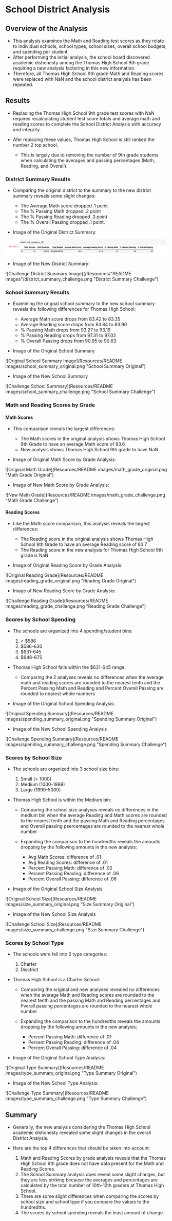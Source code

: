 # School District Analysis

## Overview of the Analysis

- This analysis examines the Math and Reading test scores as they relate to individual schools, school types, school sizes, overall school budgets, and spending per student.
- After performing the initial analysis, the school board discovered academic dishonesty among the Thomas High School 9th grade requiring a new analysis factoring in this new information. 
- Therefore, all Thomas High School 9th grade Math and Reading scores were replaced with NaN and the school district analysis has been repeated. 

## Results

- Replacing the Thomas High School 9th grade test scores with NaN requires recalculating student test score totals and average math and reading scores to complete the School District Analysis with accuracy and integrity. 

- Afer replacing these values, Thomas High School is still ranked the number 2 top school.
    - This is largely due to removing the number of 9th grade students when calculating the averages and passing percentages (Math, Reading, and Overall).

### District Summary Results

- Comparing the original district to the summary to the new district summary reveals some slight changes:
    - The Average Math score dropped .1 point
    - The % Passing Math dropped .2 point
    - The % Passing Reading dropped .3 point
    - The % Overall Passing dropped .1 point.

- Image of the Original District Summary:

![Original District Summary Image](Resources/README_images/district_summary_original.png)

- Image of the New District Summary:

![Challenge District Summary Image](/Resources/"README images"/district_summary_challenge.png "District Summary Challenge")

### School Summary Results

- Examining the orignal school summary to the new school summary reveals the following differences for Thomas High School:
    - Average Math score drops from 83.42 to 83.35
    - Average Reading score drops from 83.84 to 83.90
    - % Passing Math drops from 93.27 to 93.19
    - % Passing Reading drops from 97.31 to 97.02
    - % Overall Passing drops from 90.95 to 90.63

- Image of the Original School Summary

![Original School Summary Image](Resources/README images/school_summary_original.png "School Summary Original")

- Image of the New School Summary

![Challenge School Summary](Resources/README images/school_summary_challenge.png "School Summary Challenge")

### Math and Reading Scores by Grade

#### Math Scores
- This comparison reveals the largest differences:
    - The Math scores in the original analysis shows Thomas High School 9th Grade to have an average Math score of 83.6
    - New analysis shows Thomas High School 9th grade to have NaN

- Image of Original Math Score by Grade Analysis:

![Original Math Grade](Resources/README images/math_grade_original.png "Math Grade Original")

- Image of New Math Score by Grade Analysis:

![New Math Grade](Resources/README images/math_grade_challenge.png "Math Grade Challenge")

#### Reading Scores

- Like the Math score comparison, this analysis reveals the largest differences:
    - The Reading score in the original analysis shows Thomas High School 9th Grade to have an average Reading score of 83.7
    - The Reading score in the new analysis for Thomas High School 9th grade is NaN

- Image of Original Reading Score by Grade Analysis:

![Original Reading Grade](Resources/README images/reading_grade_original.png "Reading Grade Original")

- Image of New Reading Score by Grade Analysis:

![Challenge Reading Grade](Resources/README images/reading_grade_challenge.png "Reading Grade Challenge")

### Scores by School Spending

- The schools are organized into 4 spending/student bins:
    1. < $586
    2. $586-630
    3. $631-645
    4. $646-675

- Thomas High School falls within the $631-645 range:
    - Comparing the 2 analyses reveals no differences when the average math and reading scores are rounded to the nearest tenth and the Percent Passing Math and Reading and Percent Overall Passing are rounded to nearest whole numbers

- Image of the Original School Spending Analysis:

![Original Spending Summary](Resources/README images/spending_summary_original.png "Spending Summary Original")

- Image of the New School Spending Analysis

![Challenge Spending Summary](Resources/README images/spending_summary_challenge.png "Spending Summary Challenge")

### Scores by School Size

- The schools are organized into 3 school size bins:
    1. Small (< 1000)
    2. Medium (1000-1999)
    3. Large (1999-5000)

- Thomas High School is within the Medium bin:
    - Comparing the school size analyses reveals no differences in the medium bin when the average Reading and Math scores are rounded to the nearest tenth and the passing Math and Reading percentages and Overall passing psercentages are rounded to the nearest whole number

    - Expanding the comparison to the hundredths reveals the amounts dropping by the following amounts in the new analysis:
        - Avg Math Scores: difference of .01
        - Avg Reading Scores: difference of .01
        - Percent Passing Math: difference of .02
        - Percent Passing Reading: difference of .06
        - Percent Overall Passing: difference of .06

- Image of the Original School Size Analysis

![Original School Size](Resources/README images/size_summary_original.png "Size Summary Original")

- Image of the New School Size Analysis

![Challenge School Size](Resources/README images/size_summary_challenge.png "Size Summary Challenge")

### Scores by School Type

- The schools were fell into 2 type categories: 
    1. Charter
    2. Disctrict

- Thomas High School is a Charter School:
    - Comparing the original and new analyses revealed no differences when the average Math and Reading scores are rounded to the nearest tenth and the passing Math and Reading percentages and Pverall passing percentages are rounded to the nearest whole number

    - Expanding the comparison to the hundredths reveals the amounts dropping by the following amounts in the new analysis:
        - Percent Passing Math: difference of .01
        - Percent Passing Reading: difference of .04
        - Percent Overall Passing: difference of .04

- Image of the Original School Type Analysis:

![Original Type Summary](Resources/README images/type_summary_original.png "Type Summary Original")

- Image of the New School Type Analysis:

![Challenge Type Summary](Resources/README images/type_summary_challenge.png "Type Summary Challenge")

## Summary

- Generally, the new analysis considering the Thomas High School academic dishonesty revealed some slight changes in the overall District Analysis. 

- Here are the top 4 differences that should be taken into account:
    1. Math and Reading Scores by grade analysis reveals that the Thomas High School 9th grade does not have data present for the Math and Reading Scores.
    2. The School Summary analysis does reveal some slight changes, but they are less striking because the averages and percentages are calculated by the total number of 10th-12th graders at Thomas High School.
    3. There are some slight differences when comparing the scores by school size and school type if you compare the values to the hundredths. 
    4. The scores by school spending reveals the least amount of change.
